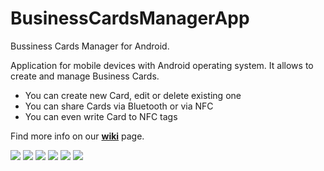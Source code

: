 # BusinessCardsManagerApp
Bussiness Cards Manager for Android.

Application for mobile devices with Android operating system. It allows to create and manage Business Cards. 
- You can create new Card, edit or delete existing one 
- You can share Cards via Bluetooth or via NFC
- You can even write Card to NFC tags

Find more info on our [**wiki**](https://github.com/marekbodziony/BusinessCardsManagerApp/wiki) page.


<img src=https://github.com/marekbodziony/BusinessCardsManagerApp/blob/master/screens/BusinessCardManager_main_screen.png>
<img src=https://github.com/marekbodziony/BusinessCardsManagerApp/blob/master/screens/BusinessCardManager_list_screen1.png>
<img src=https://github.com/marekbodziony/BusinessCardsManagerApp/blob/master/screens/BusinessCardManager_edit_card.png>
<img src=https://github.com/marekbodziony/BusinessCardsManagerApp/blob/master/screens/BusinessCardManager_show_card.png>
<img src=https://github.com/marekbodziony/BusinessCardsManagerApp/blob/master/screens/BusinessCardManager_list_screen2.png>
<img src=https://github.com/marekbodziony/BusinessCardsManagerApp/blob/master/screens/BusinessCardManager_list_screen3.png>
